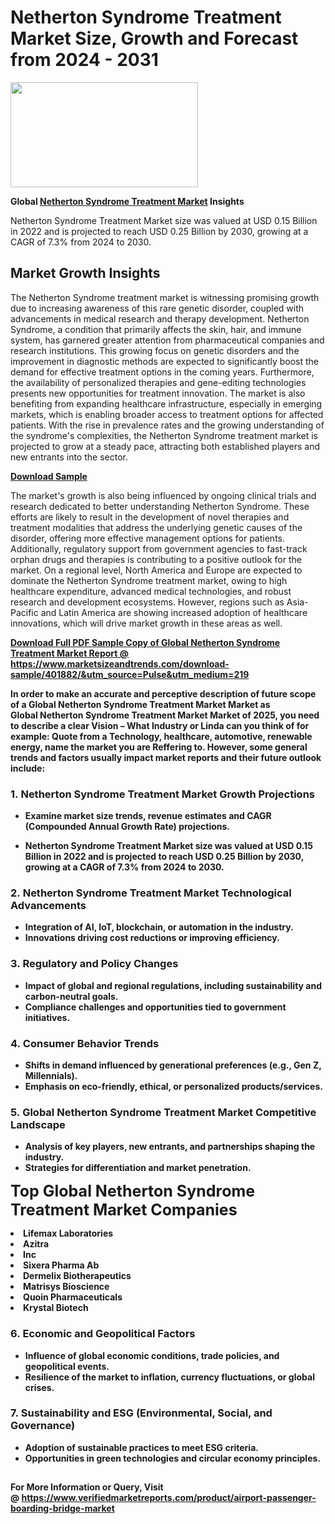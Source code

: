 <H1>Netherton Syndrome Treatment Market Size, Growth and Forecast from 2024 - 2031</H1><img class="aligncenter size-medium wp-image-584254" src="https://thirdeyenews.in/wp-content/uploads/2024/09/Global-Market-Research-300x168.jpeg" alt="" width="300" height="168" /><p><strong>Global&nbsp;<a href="https://www.marketsizeandtrends.com/download-sample/401882/&amp;utm_source=Pulse&amp;utm_medium=219">Netherton Syndrome Treatment Market</a> Insights</strong></p><p>Netherton Syndrome Treatment Market size was valued at USD 0.15 Billion in 2022 and is projected to reach USD 0.25 Billion by 2030, growing at a CAGR of 7.3% from 2024 to 2030.</p><p><h2>Market Growth Insights</h2> <p>The Netherton Syndrome treatment market is witnessing promising growth due to increasing awareness of this rare genetic disorder, coupled with advancements in medical research and therapy development. Netherton Syndrome, a condition that primarily affects the skin, hair, and immune system, has garnered greater attention from pharmaceutical companies and research institutions. This growing focus on genetic disorders and the improvement in diagnostic methods are expected to significantly boost the demand for effective treatment options in the coming years. Furthermore, the availability of personalized therapies and gene-editing technologies presents new opportunities for treatment innovation. The market is also benefiting from expanding healthcare infrastructure, especially in emerging markets, which is enabling broader access to treatment options for affected patients. With the rise in prevalence rates and the growing understanding of the syndrome's complexities, the Netherton Syndrome treatment market is projected to grow at a steady pace, attracting both established players and new entrants into the sector.</p> <p><strong><a href="#">Download Sample</a></strong></p> <p>The market's growth is also being influenced by ongoing clinical trials and research dedicated to better understanding Netherton Syndrome. These efforts are likely to result in the development of novel therapies and treatment modalities that address the underlying genetic causes of the disorder, offering more effective management options for patients. Additionally, regulatory support from government agencies to fast-track orphan drugs and therapies is contributing to a positive outlook for the market. On a regional level, North America and Europe are expected to dominate the Netherton Syndrome treatment market, owing to high healthcare expenditure, advanced medical technologies, and robust research and development ecosystems. However, regions such as Asia-Pacific and Latin America are showing increased adoption of healthcare innovations, which will drive market growth in these areas as well. <p><strong><a href="#"></p><p><span class=""><strong>Download Full PDF Sample Copy of Global Netherton Syndrome Treatment Market Report</strong> @ <a href="https://www.marketsizeandtrends.com/download-sample/401882/&amp;utm_source=Pulse&amp;utm_medium=219" target="_blank">https://www.marketsizeandtrends.com/download-sample/401882/&amp;utm_source=Pulse&amp;utm_medium=219</a></span></p><p>In order to make an accurate and perceptive description of future scope of a Global&nbsp;Netherton Syndrome Treatment Market Market as Global&nbsp;Netherton Syndrome Treatment Market Market of 2025, you need to describe a clear Vision &ndash; What Industry or Linda can you think of for example: Quote from a Technology, healthcare, automotive, renewable energy, name the market you are Reffering to. However, some general trends and factors usually impact market reports and their future outlook include:</p><h3>1.&nbsp;<strong>Netherton Syndrome Treatment Market Growth Projections</strong></h3><ul><li>Examine market size trends, revenue estimates and CAGR (Compounded Annual Growth Rate) projections.</li><li><p>Netherton Syndrome Treatment Market size was valued at USD 0.15 Billion in 2022 and is projected to reach USD 0.25 Billion by 2030, growing at a CAGR of 7.3% from 2024 to 2030.</p></li></ul><h3>2.&nbsp;<strong>Netherton Syndrome Treatment Market Technological Advancements</strong></h3><ul><li>Integration of AI, IoT, blockchain, or automation in the industry.</li><li>Innovations driving cost reductions or improving efficiency.</li></ul><h3>3.&nbsp;<strong>Regulatory and Policy Changes</strong></h3><ul><li>Impact of global and regional regulations, including sustainability and carbon-neutral goals.</li><li>Compliance challenges and opportunities tied to government initiatives.</li></ul><h3>4.&nbsp;<strong>Consumer Behavior Trends</strong></h3><ul><li>Shifts in demand influenced by generational preferences (e.g., Gen Z, Millennials).</li><li>Emphasis on eco-friendly, ethical, or personalized products/services.</li></ul><h3>5.&nbsp;<strong>Global Netherton Syndrome Treatment Market Competitive Landscape</strong></h3><ul><li>Analysis of key players, new entrants, and partnerships shaping the industry.</li><li>Strategies for differentiation and market penetration.</li></ul><p data-pm-slice="1 1 []"><span style="color: inherit; font-family: inherit; font-size: 25px;">Top Global Netherton Syndrome Treatment Market Companies</span></p><div class="" data-test-id=""><p><li>Lifemax Laboratories</li><li> Azitra</li><li> Inc</li><li> Sixera Pharma Ab</li><li> Dermelix Biotherapeutics</li><li> Matrisys Bioscience</li><li> Quoin Pharmaceuticals</li><li> Krystal Biotech</li></p></div><h3>6.&nbsp;<strong>Economic and Geopolitical Factors</strong></h3><ul><li>Influence of global economic conditions, trade policies, and geopolitical events.</li><li>Resilience of the market to inflation, currency fluctuations, or global crises.</li></ul><h3>7.&nbsp;<strong>Sustainability and ESG (Environmental, Social, and Governance)</strong></h3><ul><li>Adoption of sustainable practices to meet ESG criteria.</li><li>Opportunities in green technologies and circular economy principles.</li></ul><h2><strong style="font-size: 14px;">For More Information or Query, Visit @&nbsp;</strong><a style="background-color: #ffffff; font-size: 14px;" href="https://www.marketsizeandtrends.com/report/netherton-syndrome-treatment-market/" target="_blank">https://www.verifiedmarketreports.com/product/airport-passenger-boarding-bridge-market</a></h2>
